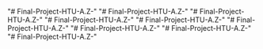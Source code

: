 "# Final-Project-HTU-A.Z-" 
"# Final-Project-HTU-A.Z-" 
"# Final-Project-HTU-A.Z-" 
"# Final-Project-HTU-A.Z-" 
"# Final-Project-HTU-A.Z-" 
"# Final-Project-HTU-A.Z-" 
"# Final-Project-HTU-A.Z-" 
"# Final-Project-HTU-A.Z-" 
"# Final-Project-HTU-A.Z-" 
